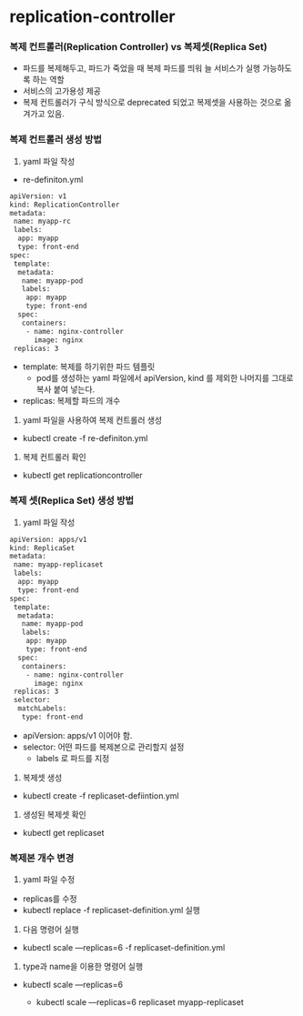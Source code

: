 # replication-controller

### 복제 컨트롤러(Replication Controller) vs 복제셋(Replica Set)

- 파드를 복제해두고, 파드가 죽었을 때 복제 파드를 띄워 늘 서비스가 실행 가능하도록 하는 역할
- 서비스의 고가용성 제공
- 복제 컨트롤러가 구식 방식으로 deprecated 되었고 복제셋을 사용하는 것으로 옮겨가고 있음.

### 복제 컨트롤러 생성 방법

1. yaml 파일 작성
- re-definiton.yml

```bash
apiVersion: v1
kind: ReplicationController
metadata:
 name: myapp-rc
 labels:
  app: myapp
  type: front-end
spec:
 template:
  metadata:
   name: myapp-pod
   labels:
    app: myapp
    type: front-end
  spec:
   containers:
    - name: nginx-controller
      image: nginx
 replicas: 3
```

- template: 복제를 하기위한 파드 템플릿
    - pod를 생성하는 yaml 파일에서 apiVersion, kind 를 제외한 나머지를 그대로 복사 붙여 넣는다.
- replicas: 복제할 파드의 개수

1. yaml 파일을 사용하여 복제 컨트롤러 생성
- kubectl create -f re-definiton.yml

1. 복제 컨트롤러 확인
- kubectl get replicationcontroller

### 복제 셋(Replica Set) 생성 방법

1. yaml 파일 작성

```bash
apiVersion: apps/v1
kind: ReplicaSet
metadata:
 name: myapp-replicaset
 labels:
  app: myapp
  type: front-end
spec:
 template:
  metadata:
   name: myapp-pod
   labels:
    app: myapp
    type: front-end
  spec:
   containers:
    - name: nginx-controller
      image: nginx
 replicas: 3
 selector:
  matchLabels:
   type: front-end
```

- apiVersion: apps/v1 이어야 함.
- selector: 어떤 파드를 복제본으로 관리할지 설정
    - labels 로 파드를 지정

1. 복제셋 생성
- kubectl create -f replicaset-defiintion.yml

1. 생성된 복제셋 확인
- kubectl get replicaset

### 복제본 개수 변경

1. yaml 파일 수정
- replicas를 수정
- kubectl replace -f replicaset-definition.yml 실행
1. 다음 명령어 실행
- kubectl scale —replicas=6 -f replicaset-definition.yml
1. type과 name을 이용한 명령어 실행
- kubectl scale —replicas=6 <type> <name>
    - kubectl scale —replicas=6 replicaset myapp-replicaset